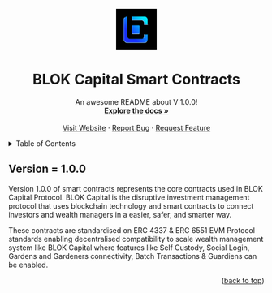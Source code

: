
<!-- PROJECT LOGO -->
<br />
<div align="center">
  <a href="https://blokcapital.io">
    <img src="Assets/logo.png" alt="Logo" width="80" height="80">
  </a>

  <h1 align="center">BLOK Capital Smart Contracts</h1>

  <p align="center">
    An awesome README about V 1.0.0!
    <br />
    <a href="https://docs.blokc.app"><strong>Explore the docs »</strong></a>
    <br />
    <br />
    <a href="https://blokcapital.io">Visit Website</a>
    ·
    <a href="https://github.com/blokcapital/contracts/issues">Report Bug</a>
    ·
    <a href="https://github.com/blokcapital/contracts/issues">Request Feature</a>
  </p>
</div>

<!-- TABLE OF CONTENTS -->
<details>
  <summary>Table of Contents</summary>
  <ol>
    <li>
      <a href="#about-the-project">About The Project</a>
      <ul>
        <li><a href="#built-with">Built With</a></li>
      </ul>
    </li>
    <li>
      <a href="#getting-started">Getting Started</a>
      <ul>
        <li><a href="#prerequisites">Prerequisites</a></li>
        <li><a href="#installation">Installation</a></li>
      </ul>
    </li>
    <li><a href="#usage">Usage</a></li>
    <li><a href="#roadmap">Roadmap</a></li>
    <li><a href="#contributing">Contributing</a></li>
    <li><a href="#license">License</a></li>
    <li><a href="#contact">Contact</a></li>
    <li><a href="#acknowledgments">Acknowledgments</a></li>
  </ol>
</details>


## Version = 1.0.0

Version 1.0.0 of smart contracts represents the core contracts used in BLOK Capital Protocol. BLOK Capital is the disruptive investment management protocol that uses blockchain technology and smart contracts to connect investors and wealth managers in a easier, safer, and smarter way.

These contracts are standardised on ERC 4337 & ERC 6551 EVM Protocol standards enabling decentralised compatibility to scale wealth management system like BLOK Capital where features like Self Custody, Social Login, Gardens and Gardeners connectivity, Batch Transactions & Guardiens can be enabled.

<p align="right">(<a href="#readme-top">back to top</a>)</p>




